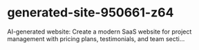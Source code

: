 # generated-site-950661-z64
AI-generated website: Create a modern SaaS website for project management with pricing plans, testimonials, and team secti...
